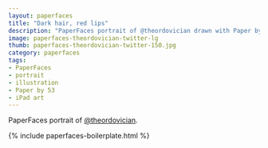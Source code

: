 ```yaml
---
layout: paperfaces
title: "Dark hair, red lips"
description: "PaperFaces portrait of @theordovician drawn with Paper by 53 on an iPad."
image: paperfaces-theordovician-twitter-lg
thumb: paperfaces-theordovician-twitter-150.jpg
category: paperfaces
tags: 
- PaperFaces
- portrait
- illustration
- Paper by 53
- iPad art
---
```


PaperFaces portrait of [@theordovician](http://twitter.com/theordovician).

{% include paperfaces-boilerplate.html %}